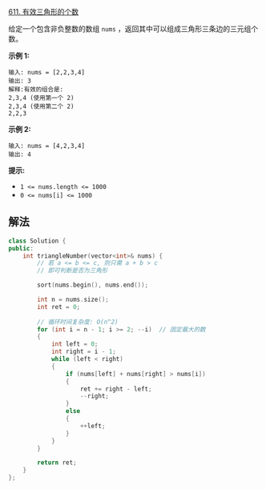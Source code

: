 [611. 有效三角形的个数](https://leetcode.cn/problems/valid-triangle-number/)

给定一个包含非负整数的数组 `nums` ，返回其中可以组成三角形三条边的三元组个数。

 

**示例 1:**

```
输入: nums = [2,2,3,4]
输出: 3
解释:有效的组合是: 
2,3,4 (使用第一个 2)
2,3,4 (使用第二个 2)
2,2,3
```

**示例 2:**

```
输入: nums = [4,2,3,4]
输出: 4
```

 

**提示:**

- `1 <= nums.length <= 1000`
- `0 <= nums[i] <= 1000`



## 解法

```cc
class Solution {
public:
    int triangleNumber(vector<int>& nums) {
        // 若 a <= b <= c, 则只需 a + b > c
        // 即可判断是否为三角形

        sort(nums.begin(), nums.end());

        int n = nums.size();
        int ret = 0;
        
        // 循环时间复杂度: O(n^2)
        for (int i = n - 1; i >= 2; --i)  // 固定最大的数
        {
            int left = 0;
            int right = i - 1;
            while (left < right)
            {
                if (nums[left] + nums[right] > nums[i])
                {
                    ret += right - left;
                    --right;
                }
                else
                {
                    ++left;
                }
            }
        }

        return ret;
    }
};
```

